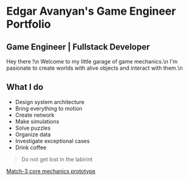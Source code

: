 # Edgar Avanyan's Game Engineer Portfolio

## Game Engineer | Fullstack Developer

Hey there !\n
Welcome to my little garage of game mechanics.\n
I'm pasionate to create worlds with alive objects and interact with them.\n

## What I do
* Design system architecture
* Bring everything to motion
* Create network
* Make simulations
* Solve puzzles
* Organize data
* Investigate exceptional cases
* Drink coffee

> Do not get lost in the labirint

[Match-3 core mechanics prototype](https://edavayan.github.io/match_web_build)
